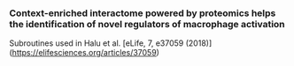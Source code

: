 ### Context-enriched interactome powered by proteomics helps the identification of novel regulators of macrophage activation
Subroutines used in Halu et al. [eLife, 7, e37059 (2018)] (https://elifesciences.org/articles/37059)
